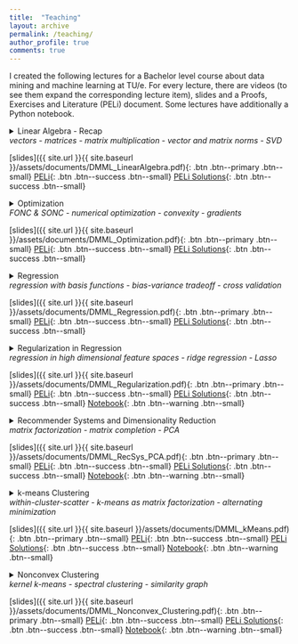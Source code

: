 ```yaml
---
title:  "Teaching"
layout: archive
permalink: /teaching/
author_profile: true
comments: true
---
```

I created the following lectures for a Bachelor level course about data mining and machine learning at TU/e. For every lecture, there are videos (to see them expand the corresponding lecture item), slides and a Proofs, Exercises and Literature (PELi) document. Some lectures have additionally a Python notebook.
<details>
  <summary>
    Linear Algebra - Recap <br>
    <i>vectors - matrices - matrix multiplication - vector and matrix norms - SVD</i>
  </summary>
  <p>Part 1: Vectors and Matrices</p>
  <ul>
    <li>Vector spaces</li> 
    <li>The transposed of a matrix</li>
    <li>Symmetric and diagonal matrices</li>
  </ul>
  <a href="http://www.youtube.com/watch?feature=player_embedded&v=yIWNOktZ3kQ
" target="_blank"><img src="http://img.youtube.com/vi/yIWNOktZ3kQ/0.jpg" 
alt="Video 1" width="240" height="180" border="10" /></a>
  <p>Part 2: Matrix Multiplication</p>
  <ul>
        <li>The inner and outer product of vectors</li>
        <li>Matrix multiplication: inner and outer product-wise</li>
        <li>Identity matrix and inverse matrices</li>
        <li>Transposed of a matrix product</li>
  </ul>
<a href="http://www.youtube.com/watch?feature=player_embedded&v=z-Hc0vtgQog
" target="_blank"><img src="http://img.youtube.com/vi/z-Hc0vtgQog/0.jpg" 
alt="Video 2" width="240" height="180" border="10" /></a>
  <p>Part 3: Vector Norms</p>
  <ul>
        <li>The Euclidean norm and the inner product</li>
        <li>Orthogonal vectors</li>
        <li>Vector Lp-norms</li>
  </ul>
<a href="http://www.youtube.com/watch?feature=player_embedded&v=AeYInW-Z63w
" target="_blank"><img src="http://img.youtube.com/vi/AeYInW-Z63w/0.jpg" 
alt="Video 3" width="240" height="180" border="10" /></a>
  <p>Part 4: Matrix Norms</p>
  <ul>
        <li>Matrix Lp-norms and the operator norm</li>
        <li>Orthogonal matrices</li>
        <li>Orthogonal invariance of matrix norms</li>
        <li>The trace</li>
        <li>Binomial formulas for norms</li>
        <li>Singular Value Decomposition and invertibility of a matrix</li>
  </ul>
<a href="http://www.youtube.com/watch?feature=player_embedded&v=mupvSmwKnf4
" target="_blank"><img src="http://img.youtube.com/vi/mupvSmwKnf4/0.jpg" 
alt="Video 4" width="240" height="180" border="10" /></a>
</details>

[slides]({{ site.url }}{{ site.baseurl }}/assets/documents/DMML_LinearAlgebra.pdf){: .btn .btn--primary .btn--small} [PELi](/ZeroShades/assets/documents/DMML_LinearAlgebra_PELi.pdf){: .btn .btn--success .btn--small} [PELi Solutions](/ZeroShades/assets/documents/DMML_LinearAlgebra_PELi_S.pdf){: .btn .btn--success .btn--small}

<details>
  <summary>
    Optimization <br>
    <i>FONC & SONC - numerical optimization - convexity - gradients</i>
  </summary>
  <p>Part 1: FONC & SONC</p>
  <ul>
        <li>Unconstrained optimization objectives</li>
        <li>First Order Necessary Condition (FONC) for minimizers</li>
        <li>Second Order Necessary Condition (SONC) for minimizers</li>
        <li>Finding stationary points of smooth functions</li>
    </ul>
  <a href="http://www.youtube.com/watch?feature=player_embedded&v=xcriyhPfEro
" target="_blank"><img src="http://img.youtube.com/vi/xcriyhPfEro/0.jpg" 
alt="Video 1" width="240" height="180" border="10" /></a>
  <p>Part 2: Numerical Optimization</p>
  <ul>
        <li>Constrained optimization objectives</li>
        <li>Gradient Descent</li>
        <li>Coordinate Descent</li>
  </ul>
<a href="http://www.youtube.com/watch?feature=player_embedded&v=eqUoLPsrCaE
" target="_blank"><img src="http://img.youtube.com/vi/eqUoLPsrCaE/0.jpg" 
alt="Video 2" width="240" height="180" border="10" /></a>
  <p>Part 3: Convexity</p>
  <ul>
        <li>Convex sets</li>
        <li>Convex functions</li>
        <li>Convex optimization problems</li>
  </ul>
<a href="http://www.youtube.com/watch?feature=player_embedded&v=j_zM7845nus
" target="_blank"><img src="http://img.youtube.com/vi/j_zM7845nus/0.jpg" 
alt="Video 3" width="240" height="180" border="10" /></a>
  <p>Part 4: Computing Gradients</p>
  <ul>
        <li>Partial derivatives, the gradient and the Jacobian</li>
        <li>Linearity of gradients</li>
        <li>Chain rule</li>
  </ul>
<a href="http://www.youtube.com/watch?feature=player_embedded&v=6Y1DA7vJ8XA
" target="_blank"><img src="http://img.youtube.com/vi/6Y1DA7vJ8XA/0.jpg" 
alt="Video 4" width="240" height="180" border="10" /></a>
</details>

[slides]({{ site.url }}{{ site.baseurl }}/assets/documents/DMML_Optimization.pdf){: .btn .btn--primary .btn--small} [PELi](/ZeroShades/assets/documents/DMML_Optimization_PELi.pdf){: .btn .btn--success .btn--small} [PELi Solutions](/ZeroShades/assets/documents/DMML_Optimization_PELi_S.pdf){: .btn .btn--success .btn--small}

<details>
  <summary>
    Regression <br>
    <i>regression with basis functions - bias-variance tradeoff - cross validation</i>
  </summary>
  <p>Part 1: The Regression Objective</p>
  <ul>
        <li>Formal regression task definition</li>
        <li>Affine regression functions</li>
        <li>Polynomial regression functions</li>
        <li>Radial Basis regression functions</li>
    </ul>
  <a href="http://www.youtube.com/watch?feature=player_embedded&v=mQ8x9D7uYsQ
" target="_blank"><img src="http://img.youtube.com/vi/mQ8x9D7uYsQ/0.jpg" 
alt="Video 1" width="240" height="180" border="10" /></a>
  <p>Part 2: Regression Optimization</p>
  <ul>
        <li>Residual Sum of Squares (RSS)</li>
        <li>Design matrix</li>
        <li>Solving the regression problem</li>
        <li>The set of global regression minimizers</li>
  </ul>
<a href="http://www.youtube.com/watch?feature=player_embedded&v=QAK1yRj8Tws
" target="_blank"><img src="http://img.youtube.com/vi/QAK1yRj8Tws/0.jpg" 
alt="Video 2" width="240" height="180" border="10" /></a>
  <p>Part 3: The Bias-Variance Tradeoff in Regression</p>
  <ul>
        <li>Evaluating the regression model</li>
        <li>The Mean Squared Error (MSE)</li>
        <li>Splitting in test- and training dataset</li>
        <li>The Expected Prediction Error (EPE)</li>
        <li>Bias, variance and noise of a regression model and the bias-variance tradeoff</li>
        <li>Cross-validation</li>
  </ul>
<a href="http://www.youtube.com/watch?feature=player_embedded&v=is-Ovf8irpk
" target="_blank"><img src="http://img.youtube.com/vi/is-Ovf8irpk/0.jpg" 
alt="Video 3" width="240" height="180" border="10" /></a>
</details>

[slides]({{ site.url }}{{ site.baseurl }}/assets/documents/DMML_Regression.pdf){: .btn .btn--primary .btn--small} [PELi](/ZeroShades/assets/documents/DMML_Regression_PELi.pdf){: .btn .btn--success .btn--small} [PELi Solutions](/ZeroShades/assets/documents/DMML_Regression_PELi_S.pdf){: .btn .btn--success .btn--small}

<details>
  <summary>
    Regularization in Regression <br>
    <i>regression in high dimensional feature spaces -  ridge regression - Lasso</i>
  </summary>
  <p>Part 1: p larger n</p>
  <ul>
        <li>Determining the set of global minimizers by SVD</li>
        <li>Python implementation</li>
    </ul>
  <a href="http://www.youtube.com/watch?feature=player_embedded&v=ewZXca3WANM
" target="_blank"><img src="http://img.youtube.com/vi/ewZXca3WANM/0.jpg" 
alt="Video 1" width="240" height="180" border="10" /></a>
  <p>Part 2: Sparse Regression</p>
  <ul>
        <li>The sparse regression objective</li>
        <li>Relaxing the sparse regression objective</li>
        <li>Lp-norm regularization</li>
  </ul>
<a href="http://www.youtube.com/watch?feature=player_embedded&v=3EG58QLzT1s
" target="_blank"><img src="http://img.youtube.com/vi/3EG58QLzT1s/0.jpg" 
alt="Video 2" width="240" height="180" border="10" /></a>
  <p>Part 3: Ridge Regression</p>
  <ul>
        <li>The ridge regression objective</li>
        <li>The minimizer of ridge regression</li>
  </ul>
<a href="http://www.youtube.com/watch?feature=player_embedded&v=ahxEMgBe-RU
" target="_blank"><img src="http://img.youtube.com/vi/ahxEMgBe-RU/0.jpg" 
alt="Video 3" width="240" height="180" border="10" /></a>
  <p>Part 4: Lasso</p>
  <ul>
        <li>The Lasso objective</li>
        <li>The coordinate descent optimization of Lasso</li>
        <li> Comparison of L1 and L2 regularization </li>
  </ul>
<a href="http://www.youtube.com/watch?feature=player_embedded&v=ptdgweBCiHw
" target="_blank"><img src="http://img.youtube.com/vi/ptdgweBCiHw/0.jpg" 
alt="Video 4" width="240" height="180" border="10" /></a>
</details>

[slides]({{ site.url }}{{ site.baseurl }}/assets/documents/DMML_Regularization.pdf){: .btn .btn--primary .btn--small} [PELi](/ZeroShades/assets/documents/DMML_Regularization_PELi.pdf){: .btn .btn--success .btn--small} [PELi Solutions](/ZeroShades/assets/documents/DMML_Regularization_PELi_S.pdf){: .btn .btn--success .btn--small} [Notebook](/ZeroShades/assets/documents/DMML_Regularization.ipynb){: .btn .btn--warning .btn--small} 

<details>
  <summary>
    Recommender Systems and Dimensionality Reduction <br>
    <i>matrix factorization - matrix completion - PCA</i>
  </summary>
  <p>Part 1: The Rank-r Matrix Factorization Problem</p>
  <ul>
        <li>Summarizing user behavior via a matrix product</li>
        <li>The matrix factorization objective</li>
        <li>Truncated SVD as the solver for the rank-r MF problem</li>
        <li>Nonconvexity of the objective</li>
    </ul>
  <a href="http://www.youtube.com/watch?feature=player_embedded&v=3hEmvFTJGFw
" target="_blank"><img src="http://img.youtube.com/vi/3hEmvFTJGFw/0.jpg" 
alt="Video 1" width="240" height="180" border="10" /></a>
  <p>Part 2: Matrix Completion</p>
  <ul>
        <li>Handling missing values in low-rank MFs</li>
        <li>Interpretation of the factorization in the scope of movie recommendations</li>
        <li>A Netflix prize-winning approach for matrix completion</li>
  </ul>
<a href="http://www.youtube.com/watch?feature=player_embedded&v=j9hfOlIY1mg
" target="_blank"><img src="http://img.youtube.com/vi/j9hfOlIY1mg/0.jpg" 
alt="Video 2" width="240" height="180" border="10" /></a>
  <p>Part 3: Principal Components Analysis (PCA)</p>
  <ul>
        <li>Finding good low-dimensional representations of the data</li>
        <li>Finding the directions of maximum variance in the data</li>
        <li>Solving the objective of PCA by means of the truncated SVD</li>
  </ul>
<a href="http://www.youtube.com/watch?feature=player_embedded&v=qAMvT9Se36E
" target="_blank"><img src="http://img.youtube.com/vi/qAMvT9Se36E/0.jpg" 
alt="Video 3" width="240" height="180" border="10" /></a>
  <p>Part 4: Notebook</p>
  <ul>
        <li>Visualization of SVD</li>
        <li>Computing the variance of the data in a direction</li>
        <li>Visualization of PCA projections</li>
  </ul>
<a href="http://www.youtube.com/watch?feature=player_embedded&v=D0pZ8qgsx54
" target="_blank"><img src="http://img.youtube.com/vi/D0pZ8qgsx54/0.jpg" 
alt="Video 4" width="240" height="180" border="10" /></a>
</details>

[slides]({{ site.url }}{{ site.baseurl }}/assets/documents/DMML_RecSys_PCA.pdf){: .btn .btn--primary .btn--small} [PELi](/ZeroShades/assets/documents/DMML_RecSys_PCA_PELi.pdf){: .btn .btn--success .btn--small} [PELi Solutions](/ZeroShades/assets/documents/DMML_RecSys_PCA_PELi_S.pdf){: .btn .btn--success .btn--small} [Notebook](/ZeroShades/assets/documents/DMML_RecSys_PCA.ipynb){: .btn .btn--warning .btn--small} 

<details>
  <summary>
    k-means Clustering<br>
    <i>within-cluster-scatter - k-means as matrix factorization - alternating minimization</i>
  </summary>
  <p>Part 1: The k-means Objective</p>
  <ul>
        <li>The cluster model of k-means</li>
        <li>The k-means objective to minimize the within-cluster-scatter</li>
        <li>The k-means objective is equivalent to minimizing the distance of points to their closest centroid</li>
        <li>Lloyds' algorithm for the optimization of k-means</li>
    </ul>
  <a href="http://www.youtube.com/watch?feature=player_embedded&v=fB0tFX7k5T8
" target="_blank"><img src="http://img.youtube.com/vi/fB0tFX7k5T8/0.jpg" 
alt="Video 1" width="240" height="180" border="10" /></a>
  <p>Part 2: k-means as a Matrix Factorization</p>
  <ul>
        <li>Indicating clusters by a binary matrix</li>
        <li>Computing the centroids in matrix notation</li>
        <li>The k-means objective as a constrained matrix factorization problem</li>
  </ul>
<a href="http://www.youtube.com/watch?feature=player_embedded&v=dOh2hY23hK0
" target="_blank"><img src="http://img.youtube.com/vi/dOh2hY23hK0/0.jpg" 
alt="Video 2" width="240" height="180" border="10" /></a>
  <p>Part 3: k-means Optimization via Block-Coordinate Descent</p>
  <ul>
        <li>Centroids are the minimizes of the k-means objective when fixing the cluster assignments</li>
        <li>Assigning points to the clusters with closest centroid minimizes the k-means objective when we fix the centroids</li>
        <li>Lloyds' algorithm as block-coordinate descent</li>
  </ul>
<a href="http://www.youtube.com/watch?feature=player_embedded&v=eJxr55ESqx4
" target="_blank"><img src="http://img.youtube.com/vi/eJxr55ESqx4/0.jpg" 
alt="Video 3" width="240" height="180" border="10" /></a>
  <p>Part 4: Notebook</p>
  <ul>
        <li>Visualization of k-means' optimization</li>
        <li>Effect of initialization</li>
        <li>k-means as matrix factorization</li>
  </ul>
<a href="http://www.youtube.com/watch?feature=player_embedded&v=X-geBBKTgZI
" target="_blank"><img src="http://img.youtube.com/vi/X-geBBKTgZI/0.jpg" 
alt="Video 4" width="240" height="180" border="10" /></a>
</details>

[slides]({{ site.url }}{{ site.baseurl }}/assets/documents/DMML_kMeans.pdf){: .btn .btn--primary .btn--small} [PELi](/ZeroShades/assets/documents/DMML_kMeans_PELi.pdf){: .btn .btn--success .btn--small} [PELi Solutions](/ZeroShades/assets/documents/DMML_kMeans_PELi_S.pdf){: .btn .btn--success .btn--small} [Notebook](/ZeroShades/assets/documents/DMML_kmeans.ipynb){: .btn .btn--warning .btn--small} 

<details>
  <summary>
    Nonconvex Clustering<br>
    <i>kernel k-means - spectral clustering - similarity graph</i>
  </summary>
  <p>Part 1: Kernel k-means</p>
  <ul>
        <li>The kernel trick</li>
        <li>RBF kernels</li>
        <li>Optimization challenges</li>
    </ul>
  <a href="http://www.youtube.com/watch?feature=player_embedded&v=HHhI_9mFsJI
" target="_blank"><img src="http://img.youtube.com/vi/HHhI_9mFsJI/0.jpg" 
alt="Video 1" width="240" height="180" border="10" /></a>
  <p>Part 2: Spectral Clustering</p>
  <ul>
        <li>Similarity graph representation of the data</li>
        <li>Minimizing the graph cut</li>
        <li>Graph Laplacians</li>
        <li>Solving spectral clustering via k-means</li>
  </ul>
<a href="http://www.youtube.com/watch?feature=player_embedded&v=Eryh9slVnRE
" target="_blank"><img src="http://img.youtube.com/vi/Eryh9slVnRE/0.jpg" 
alt="Video 2" width="240" height="180" border="10" /></a>
  <p>Part 3: Notebook</p>
  <ul>
        <li>Visualizing the eigendecomposition of the graph Laplacian</li>
  </ul>
<a href="http://www.youtube.com/watch?feature=player_embedded&v=7fDl25i0Nxs
" target="_blank"><img src="http://img.youtube.com/vi/7fDl25i0Nxs/0.jpg" 
alt="Video 3" width="240" height="180" border="10" /></a>
</details>

[slides]({{ site.url }}{{ site.baseurl }}/assets/documents/DMML_Nonconvex_Clustering.pdf){: .btn .btn--primary .btn--small} [PELi](/ZeroShades/assets/documents/DMML_Nonconvex_Clustering_PELi.pdf){: .btn .btn--success .btn--small} [PELi Solutions](/ZeroShades/assets/documents/DMML_Nonconvex_Clustering_PELi_S.pdf){: .btn .btn--success .btn--small} [Notebook](/ZeroShades/assets/documents/DMML_Nonconvex_Clustering.ipynb){: .btn .btn--warning .btn--small} 

